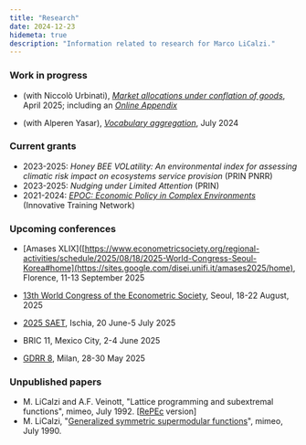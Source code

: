 ```yaml
---
title: "Research"
date: 2024-12-23
hidemeta: true
description: "Information related to research for Marco LiCalzi."
---
```


### Work in progress

+ (with Niccolò Urbinati), [*Market allocations under conflation of goods*](https://www.unive.it/pag/fileadmin/user_upload/dipartimenti/economia/doc/Pubblicazioni_scientifiche/working_papers/2022/WP_DSE_urbinati_licalzi_05_22.pdf), April 2025; including an [*Online Appendix*](MACG-Online-Appendix.pdf)

+ (with Alperen Yasar), [*Vocabulary aggregation*](https://papers.ssrn.com/sol3/papers.cfm?abstract_id=4902792f), July 2024

### Current grants

+ 2023-2025: *Honey BEE VOLatility: An environmental index for assessing climatic risk impact on ecosystems service provision* (PRIN PNRR)
+ 2023-2025: *Nudging under Limited Attention* (PRIN)
+ 2021-2024: [*EPOC: Economic Policy in Complex Environments*](https://epoc-itn.eu) (Innovative Training Network)

### Upcoming conferences

+ [Amases XLIX]([https://www.econometricsociety.org/regional-activities/schedule/2025/08/18/2025-World-Congress-Seoul-Korea#home](https://sites.google.com/disei.unifi.it/amases2025/home), Florence, 11-13 September 2025

+ [13th World Congress of the Econometric Society](https://www.econometricsociety.org/regional-activities/schedule/2025/08/18/2025-World-Congress-Seoul-Korea#home), Seoul, 18-22 August, 2025

+ [2025 SAET](https://saet.uiowa.edu/2025-conference/), Ischia, 20 June-5 July 2025

+ BRIC 11, Mexico City, 2-4 June 2025

+ [GDRR 8](https://dec.unibocconi.eu/8GDRR), Milan, 28-30 May 2025

### Unpublished papers

<ul>
<li> M. LiCalzi and A.F. Veinott, "Lattice programming and subextremal functions", mimeo, July 1992. [<a href="http://ideas.repec.org/p/wpa/wuwpge/0509001.html">RePEc</a> version]</li>
<li> M. LiCalzi, "<a href="SymmetricSupermodular.pdf">Generalized symmetric supermodular functions</a>", mimeo, July 1990.</li>
</ul>
